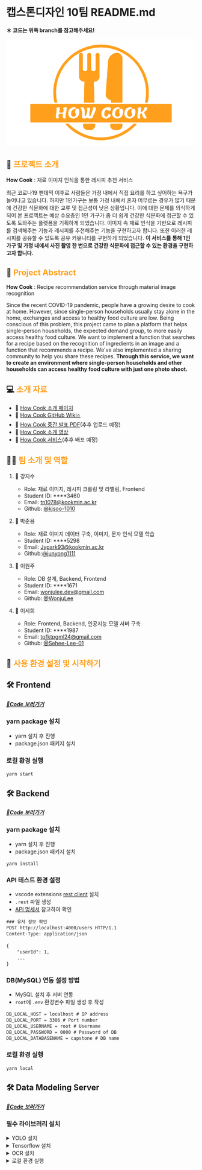 # 캡스톤디자인 10팀 README.md
**＊ 코드는 위쪽 branch를 참고해주세요!**

![Image](/img/mainLogoOrange.png)
## 📝 <span style="color:#FF9F1C">프로젝트 소개</span>

**How Cook** : 재료 이미지 인식을 통한 레시피 추천 서비스

최근 코로나19 펜데믹 이후로 사람들은 가정 내에서 직접 요리를 하고 싶어하는 욕구가 늘어나고 있습니다. 
하지만 1인가구는 보통 가정 내에서 혼자 머무르는 경우가 많기 때문에 건강한 식문화에 대한 교류 및 접근성이 낮은 상황입니다. 
이에 대한 문제를 의식하게 되어 본 프로젝트는 예상 수요층인 1인 가구가 좀 더 쉽게 건강한 식문화에 접근할 수 있도록 도와주는 플랫폼을 기획하게 되었습니다. 
이미지 속 재료 인식을 기반으로 레시피를 검색해주는 기능과 레시피를 추천해주는 기능을 구현하고자 합니다. 또한 이러한 레시피를 공유할 수 있도록 공유 커뮤니티를 구현하게 되었습니다.
**이 서비스를 통해 1인 가구 및 가정 내에서 사진 촬영 한 번으로 건강한 식문화에 접근할 수 있는 환경을 구현하고자 합니다.**


## 📝 <span style="color:#FF9F1C">Project Abstract</span>
**How Cook** : Recipe recommendation service through material image recognition

Since the recent COVID-19 pandemic, people have a growing desire to cook at home.
However, since single-person households usually stay alone in the home, exchanges and access to healthy food culture are low.
Being conscious of this problem, this project came to plan a platform that helps single-person households, the expected demand group, to more easily access healthy food culture.
We want to implement a function that searches for a recipe based on the recognition of ingredients in an image and a function that recommends a recipe. We've also implemented a sharing community to help you share these recipes.
**Through this service, we want to create an environment where single-person households and other households can access healthy food culture with just one photo shoot.**


## 💻 <span style="color:#FF9F1C">소개 자료</span>

- 📎 [How Cook 소개 페이지](https://kookmin-sw.github.io/capstone-2022-10/)
- 📎 [How Cook GitHub Wiki⭐](https://github.com/kookmin-sw/capstone-2022-10/wiki)
- 📎 [How Cook 중간 발표 PDF]()(추후 업로드 예정)
- 📎 [How Cook 소개 영상](https://drive.google.com/file/d/1XycH4Z82Xn06QCra3Sg6E4PctV6QyFq5/view?usp=sharing)
- 📎 [How Cook 서비스]()(추후 배포 예정)

## 👨‍🍳 <span style="color:#FF9F1C">팀 소개 및 역할</span>

1. 👩 강지수

	- Role: 재료 이미지, 레시피 크롤링 및 라벨링, Frontend
	-  Student ID: ****3460
	-  Email: tn1078@kookmin.ac.kr
	-  Github: [@kjsoo-1010](https://github.com/kjsoo-1010)

2. 👨 박준용

	-  Role: 재료 이미지 데이터 구축, 이미지, 문자 인식 모델 학습
	- Student ID: ****5298
	-  Email: Jypark93@kookmin.ac.kr
	-  Github:[@junyong1111](https://github.com/junyong1111)

3. 👨 이원주

	-  Role: DB 설계, Backend, Frontend
	-  Student ID: ****1671
	-  Email: wonjulee.dev@gmail.com
	- Github: [@WonjuLee](https://github.com/wonju-dev)

4. 👩 이세희

	- Role: Frontend, Backend, 인공지능 모델 서버 구축
	- Student ID: ****1987
	- Email: tpfktpgml24@gmail.com
	- Github: [@Sehee-Lee-01](https://github.com/Sehee-Lee-01)

## 🔎 <span style="color:#FF9F1C">사용 환경 설정 및 시작하기</span>

## 🛠 Frontend

##### [📎Code 보러가기](https://github.com/kookmin-sw/capstone-2022-10/tree/frontend)

### yarn package 설치
- yarn 설치 후 진행
- package.json 패키지 설치 

### 로컬 환경 실행
```shell
yarn start
```
## 🛠 Backend

##### [📎Code 보러가기](https://github.com/kookmin-sw/capstone-2022-10/tree/backend)

### yarn package 설치
- yarn 설치 후 진행
- package.json 패키지 설치 
```shell
yarn install
```
### API 테스트 환경 설정

- vscode extensions [rest client](https://marketplace.visualstudio.com/items?itemName=humao.rest-client) 설치
- `.rest` 파일 생성
- [API 명세서](https://coal-bee-2c7.notion.site/API-0f1484a8eeb648d3b3b9cbc1fc5542b9) 참고하여 확인
```shell
### 유저 정보 확인  
POST http://localhost:4000/users HTTP/1.1
Content-Type: application/json

{
    "userId": 1,
    ...
}
```
### DB(MySQL) 연동 설정 방법
- MySQL 설치 후 서버 연동 
- `root`에 `.env` 환경변수 파일 생성 후 작성

```shell
DB_LOCAL_HOST = localhost # IP address
DB_LOCAL_PORT = 3306 # Port number
DB_LOCAL_USERNAME = root # Username
DB_LOCAL_PASSWORD = 0000 # Password of DB
DB_LOCAL_DATABASENAME = capstone # DB name
```
### 로컬 환경 실행
```shell
yarn local
```


## 🛠 Data Modeling Server

##### [📎Code 보러가기](https://github.com/kookmin-sw/capstone-2022-10/tree/Datamodel)
### 필수 라이브러리 설치

<details>
<summary> YOLO 설치</summary>
<div markdown="1"> 

```shell
pip install opencv-python
pip install numpy as np
pip install cmake
pip install dlib
```

</div>
</details>

<details>
<summary>Tensorflow 설치</summary>
<div markdown="1"> 

```shell
pip install opencv-python
pip install tensorflow
pip install numpy
```

</div>
</details>


<details>
<summary>OCR 설치</summary>
<div markdown="1"> 

```shell
sudo apt install tesseract-ocr 
pip install pytesseract
```

</div>
</details>
<details>
<summary>로컬 환경 실행</summary>
<div markdown="1"> 

* 로컬 환경 실행

```shell
# 추후 업로드 예정
```

</div>
</details>
